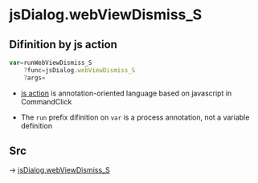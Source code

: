 # jsDialog.webViewDismiss_S

## Difinition by js action

```js.js
var=runWebViewDismiss_S
	?func=jsDialog.webViewDismiss_S
	?args=

```

- [js action](#) is annotation-oriented language based on javascript in CommandClick

- The `run` prefix difinition on `var` is a process annotation, not a variable definition

## Src

-> [jsDialog.webViewDismiss_S](https://github.com/puutaro/CommandClick/blob/master/app/src/main/java/com/puutaro/commandclick/fragment_lib/terminal_fragment/js_interface/dialog/JsDialog.kt#L346)


